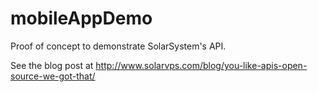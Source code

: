mobileAppDemo
=============

Proof of concept to demonstrate SolarSystem's API.

See the blog post at 
http://www.solarvps.com/blog/you-like-apis-open-source-we-got-that/


